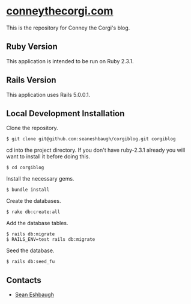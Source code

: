 # [conneythecorgi.com](http://conneythecorgi.com/)

This is the repository for Conney the Corgi's blog.

## Ruby Version

This application is intended to be run on Ruby 2.3.1.

## Rails Version

This application uses Rails 5.0.0.1.

## Local Development Installation

Clone the repository.

    $ git clone git@github.com:seaneshbaugh/corgiblog.git corgiblog

cd into the project directory. If you don't have ruby-2.3.1 already you will want to install it before doing this.

    $ cd corgiblog

Install the necessary gems.

    $ bundle install

Create the databases.

    $ rake db:create:all

Add the database tables.

    $ rails db:migrate
    $ RAILS_ENV=test rails db:migrate

Seed the database.

    $ rails db:seed_fu

## Contacts

* [Sean Eshbaugh](mailto:seaneshbaugh@gmail.com)
